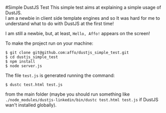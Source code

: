 #Simple DustJS Test
This simple test aims at explaining a simple usage of DustJS.  
I am a newbie in client side template engines and so It was hard for me to understand what to do with DustJS at the first time!

I am still a newbie, but, at least, `Hello, Affo!` appears on the screen!

To make the project run on your machine:

```
$ git clone git@github.com:affo/dustjs_simple_test.git
$ cd dustjs_simple_test
$ npm install
$ node server.js
```

The file `test.js` is generated running the command:

```
$ dustc test.html test.js
```

from the main folder (maybe you should run something like `./node_modules/dustjs-linkedin/bin/dustc test.html test.js` if DustJS wan't installed globally).